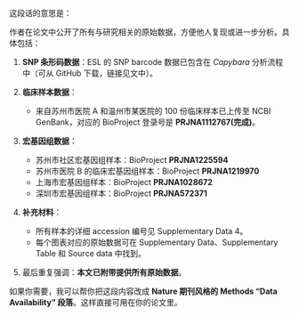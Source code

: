这段话的意思是：

作者在论文中公开了所有与研究相关的原始数据，方便他人复现或进一步分析。具体包括：

1. **SNP 条形码数据**：ESL 的 SNP barcode 数据已包含在 *Capybara* 分析流程中（可从 GitHub 下载，链接见文中）。
2. **临床样本数据**：

   * 来自苏州市医院 A 和温州市某医院的 100 份临床样本已上传至 NCBI GenBank，对应的 BioProject 登录号是 **PRJNA1112767(完成)**。
3. **宏基因组数据**：

   * 苏州市社区宏基因组样本：BioProject **PRJNA1225594**
   * 苏州市医院 B 的临床宏基因组样本：BioProject **PRJNA1219970**
   * 上海市宏基因组样本：BioProject **PRJNA1028672**
   * 深圳市宏基因组样本：BioProject **PRJNA572371**
4. **补充材料**：

   * 所有样本的详细 accession 编号见 Supplementary Data 4。
   * 每个图表对应的原始数据可在 Supplementary Data、Supplementary Table 和 Source data 中找到。
5. 最后重复强调：**本文已附带提供所有原始数据**。

如果你需要，我可以帮你把这段内容改成 **Nature 期刊风格的 Methods “Data Availability” 段落**。这样直接可用在你的论文里。
